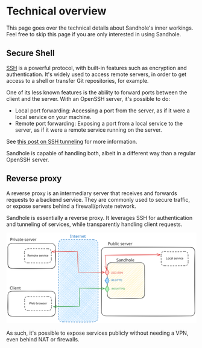 # Technical overview

This page goes over the technical details about Sandhole's inner workings. Feel free to skip this page if you are only interested in using Sandhole.

## Secure Shell

[SSH](https://en.wikipedia.org/wiki/Secure_Shell) is a powerful protocol, with built-in features such as encryption and authentication. It's widely used to access remote servers, in order to get access to a shell or transfer Git repositories, for example.

One of its less known features is the ability to forward ports between the client and the server. With an OpenSSH server, it's possible to do:

- Local port forwarding: Accessing a port from the server, as if it were a local service on your machine.
- Remote port forwarding: Exposing a port from a local service to the server, as if it were a remote service running on the server.

See [this post on SSH tunneling](https://web.archive.org/web/20250221173009/https://goteleport.com/blog/ssh-tunneling-explained/) for more information.

Sandhole is capable of handling both, albeit in a different way than a regular OpenSSH server.

## Reverse proxy

A reverse proxy is an intermediary server that receives and forwards requests to a backend service. They are commonly used to secure traffic, or expose servers behind a firewall/private network.

Sandhole is essentially a reverse proxy. It leverages SSH for authentication and tunneling of services, while transparently handling client requests.

![A diagram displaying Sandhole's usage as a reverse proxy. It's deployed to a public server, where a local service connects to its SSH port. A remote service in a private server also connects to the SSH port over the Internet. Meanwhile, a client's web browser connects to the HTTPS port of Sandhole over the Internet.](./how_it_works.svg)

As such, it's possible to expose services publicly without needing a VPN, even behind NAT or firewalls.
